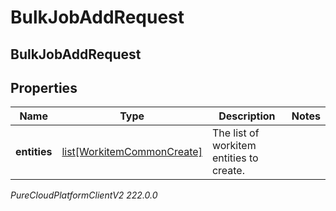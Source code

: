 # BulkJobAddRequest

## BulkJobAddRequest

## Properties

|Name | Type | Description | Notes|
|------------ | ------------- | ------------- | -------------|
| **entities** | [list[WorkitemCommonCreate]](WorkitemCommonCreate) | The list of workitem entities to create. | |



_PureCloudPlatformClientV2 222.0.0_
